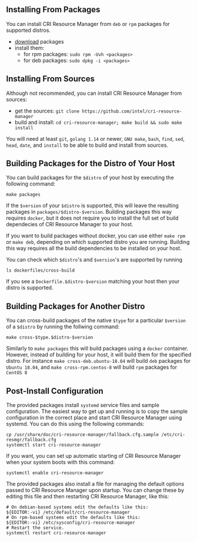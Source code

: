 ## Installing From Packages

You can install CRI Resource Manager from `deb` or `rpm` packages
for supported distros.

  - [download](https://github.com/intel/cri-resource-manager/releases) packages
  - install them:
    - for rpm packages: `sudo rpm -Uvh <packages>`
    - for deb packages: `sudo dpkg -i <packages>`

## Installing From Sources

Although not recommended, you can install CRI Resource Manager from sources:

  - get the sources: `git clone https://github.com/intel/cri-resource-manager`
  - build and install: `cd cri-resource-manager; make build && sudo make install`

You will need at least `git`, `golang 1.14` or newer, `GNU make`, `bash`,
`find`, `sed`, `head`, `date`, and `install` to be able to build and install
from sources.

## Building Packages for the Distro of Your Host

You can build packages for the `$distro` of your host by executing the
following command:

```
make packages
```

If the `$version` of your `$distro` is supported, this will leave the
resulting packages in `packages/$distro-$version`. Building packages
this way requires `docker`, but it does not require you to install
the full set of build dependecies of CRI Resource Manager to your host.

If you want to build packages without docker, you can use either
`make rpm` or `make deb`, depending on which supported distro you are
running. Building this way requires all the build dependencies to be
installed on your host.

You can check which `$distro`'s and `$version`'s are supported by running

```
ls dockerfiles/cross-build
```

If you see a `Dockerfile.$distro-$version` matching your host then your
distro is supported.

## Building Packages for Another Distro

You can cross-build packages of the native `$type` for a particular
`$version` of a `$distro` by running the follwing command:

```
make cross-$type.$distro-$version
```

Similarly to `make packages` this will build packages using a `docker`
container. However, instead of building for your host, it will build them
for the specified distro. For instance `make cross-deb.ubuntu-18.04` will
build `deb` packages for `Ubuntu 18.04`, and `make cross-rpm.centos-8` will
build `rpm` packages for `CentOS 8`

## Post-Install Configuration

The provided packages install `systemd` service files and sample configuration.
The easiest way to get up and running is to copy the sample configuration in
the correct place and start CRI Resource Manager using systemd. You can do
this using the following commands:

```
cp /usr/share/doc/cri-resource-manager/fallback.cfg.sample /etc/cri-resmgr/fallback.cfg
systemctl start cri-resource-manager
```

If you want, you can set up automatic starting of CRI Resource Manager
when your system boots with this command:

```
systemctl enable cri-resource-manager
```

The provided packages also install a file for managing the default options
passed to CRI Resource Manager upon startup. You can change these by editing
this file and then restarting CRI Resource Manager, like this:

```
# On debian-based systems edit the defaults like this:
${EDITOR:-vi} /etc/default/cri-resource-manager
# On rpm-based systems edit the defaults like this:
${EDITOR:-vi} /etc/sysconfig/cri-resource-manager
# Restart the service.
systemctl restart cri-resource-manager
```